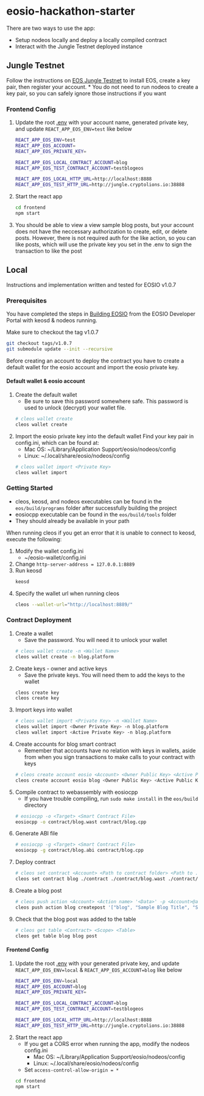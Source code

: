 # eosio-hackathon-starter

There are two ways to use the app:
* Setup nodeos locally and deploy a locally compiled contract
* Interact with the Jungle Testnet deployed instance

## Jungle Testnet

Follow the instructions on [EOS Jungle Testnet](https://github.com/CryptoLions/EOS-Jungle-Testnet) to install EOS, create a key pair, then register your account.
    * You do not need to run nodeos to create a key pair, so you can safely ignore those instructions if you want


### Frontend Config
1.  Update the root [.env]() with your account name, generated private key, and update `REACT_APP_EOS_ENV=test` like below
    ```bash
    REACT_APP_EOS_ENV=test
    REACT_APP_EOS_ACCOUNT=
    REACT_APP_EOS_PRIVATE_KEY=

    REACT_APP_EOS_LOCAL_CONTRACT_ACCOUNT=blog
    REACT_APP_EOS_TEST_CONTRACT_ACCOUNT=testblogeos

    REACT_APP_EOS_LOCAL_HTTP_URL=http://localhost:8888
    REACT_APP_EOS_TEST_HTTP_URL=http://jungle.cryptolions.io:38888
    ```

2.  Start the react app
    ```bash
    cd frontend
    npm start
    ```
3. You should be able to view a view sample blog posts, but your account does not have the neccessary authorization to create, edit, or delete posts. However, there is not required auth for the like action, so you can like posts, which will use the private key you set in the .env to sign the transaction to like the post


## Local

Instructions and implementation written and tested for EOSIO v1.0.7

### Prerequisites

You have completed the steps in [Building EOSIO](https://developers.eos.io/eosio-nodeos/docs/getting-the-code) from the EOSIO Developer Portal with keosd & nodeos running.

Make sure to checkout the tag v1.0.7
```bash
git checkout tags/v1.0.7
git submodule update --init --recursive
```

Before creating an account to deploy the contract you have to create a default wallet for the eosio account and import the eosio private key.

#### Default wallet & eosio account

1.  Create the default wallet
    * Be sure to save this password somewhere safe. This password is used to unlock (decrypt) your wallet file.
    ```bash
    # cleos wallet create
    cleos wallet create 
    ```
2.  Import the eosio private key into the default wallet
    Find your key pair in config.ini, which can be found at:
    * Mac OS: ~/Library/Application Support/eosio/nodeos/config
    * Linux: ~/.local/share/eosio/nodeos/config
    ```bash
    # cleos wallet import <Private Key>
    cleos wallet import 
    ```

### Getting Started

* cleos, keosd, and nodeos executables can be found in the `eos/build/programs` folder after successfully building the project
* eosiocpp executable can be found in the `eos/build/tools` folder 
* They should already be available in your path

When running cleos if you get an error that it is unable to connect to keosd, execute the following:
1.  Modify the wallet config.ini
    * ~/eosio-wallet/config.ini
2.  Change `http-server-address = 127.0.0.1:8889`
3.  Run keosd
    ```bash
    keosd
    ```
4.  Specify the wallet url when running cleos
    ```bash
    cleos --wallet-url="http://localhost:8889/"
    ```

### Contract Deployment

1.  Create a wallet
    * Save the password. You will need it to unlock your wallet
    ```bash
    # cleos wallet create -n <Wallet Name>
    cleos wallet create -n blog.platform
    ```
2.  Create keys - owner and active keys
    * Save the private keys. You will need them to add the keys to the wallet
    ```bash
    cleos create key
    cleos create key
    ```
3.  Import keys into wallet
    ```bash
    # cleos wallet import <Private Key> -n <Wallet Name>
    cleos wallet import <Owner Private Key> -n blog.platform
    cleos wallet import <Active Private Key> -n blog.platform
    ```
4.  Create accounts for blog smart contract
    * Remember that accounts have no relation with keys in wallets, aside from when you sign transactions to make calls to your contract with keys
    ```bash
    # cleos create account eosio <Account> <Owner Public Key> <Active Public Key>
    cleos create account eosio blog <Owner Public Key> <Active Public Key>
    ```
5.  Compile contract to webassembly with eosiocpp
    * If you have trouble compiling, run `sudo make install` in the `eos/build` directory
    ```bash
    # eosiocpp -o <Target> <Smart Contract File>
    eosiocpp -o contract/blog.wast contract/blog.cpp
    ```
6.  Generate ABI file
    ```bash
    # eosiocpp -g <Target> <Smart Contract File>
    eosiocpp -g contract/blog.abi contract/blog.cpp
    ```
7.  Deploy contract
    ```bash
    # cleos set contract <Account> <Path to contract folder> <Path to .wast file> <Path to .abi file>
    cleos set contract blog ./contract ./contract/blog.wast ./contract/blog.abi
    ```
8.  Create a blog post
    ```bash
    # cleos push action <Account> <Action name> '<Data>' -p <Account>@active
    cleos push action blog createpost '["blog", "Sample Blog Title", "Sample blog content blah blah", "misc"]' -p blog@active
    ```
9.  Check that the blog post was added to the table
    ```bash
    # cleos get table <Contract> <Scope> <Table>
    cleos get table blog blog post
    ```

#### Frontend Config

1.  Update the root [.env]() with your generated private key, and update `REACT_APP_EOS_ENV=local` & `REACT_APP_EOS_ACCOUNT=blog` like below 
    ```bash
    REACT_APP_EOS_ENV=local
    REACT_APP_EOS_ACCOUNT=blog
    REACT_APP_EOS_PRIVATE_KEY=

    REACT_APP_EOS_LOCAL_CONTRACT_ACCOUNT=blog
    REACT_APP_EOS_TEST_CONTRACT_ACCOUNT=testblogeos

    REACT_APP_EOS_LOCAL_HTTP_URL=http://localhost:8888
    REACT_APP_EOS_TEST_HTTP_URL=http://jungle.cryptolions.io:38888
    ```
2.  Start the react app
    * If you get a CORS error when running the app, modify the nodeos config.ini
        * Mac OS: ~/Library/Application Support/eosio/nodeos/config
        * Linux: ~/.local/share/eosio/nodeos/config
    * Set `access-control-allow-origin = *`
    ```bash
    cd frontend
    npm start
    ```